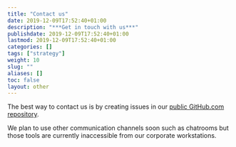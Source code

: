 ```yaml
---
title: "Contact us"
date: 2019-12-09T17:52:40+01:00
description: "***Get in touch with us***"
publishdate: 2019-12-09T17:52:40+01:00
lastmod: 2019-12-09T17:52:40+01:00
categories: []
tags: ["strategy"]
weight: 10
slug: ""
aliases: []
toc: false
layout: other
---
```


The best way to contact us is by creating issues in our [public GitHub.com repository](https://github.com/societe-generale/cloud-innovation-platform).

We plan to use other communication channels soon such as chatrooms but those tools are currently inaccessible from our corporate workstations.